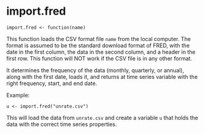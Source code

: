 # import.fred

`import.fred <- function(name)`

This function loads the CSV format file `name` from the local computer. The format is assumed to be the standard download format of FRED, with the date in the first column, the data in the second column, and a header in the first row. This function will NOT work if the CSV file is in any other format.

It determines the frequency of the data (monthly, quarterly, or annual), along with the first date, loads it, and returns at time series variable with the right frequency, start, and end date.

Example:

```
u <- import.fred("unrate.csv")
```

This will load the data from `unrate.csv` and create a variable `u` that holds the data with the correct time series properties.